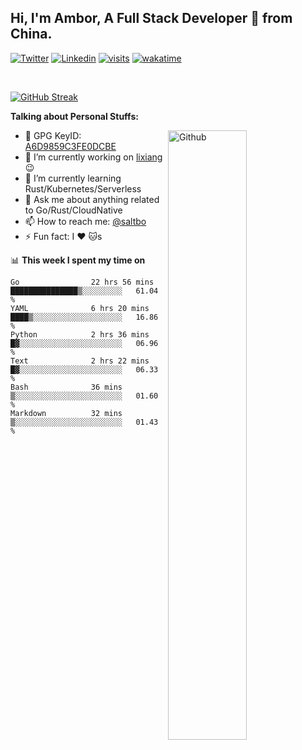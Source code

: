 ## Hi, I'm Ambor, A Full Stack Developer 🚀 from China.

[![Twitter](https://img.shields.io/badge/-saltbo-1ca0f1?style=flat&logo=twitter&logoColor=white)](https://twitter.com/rdsaltbo)
[![Linkedin](https://img.shields.io/badge/-saltbo-blue?style=flat&logo=Linkedin&logoColor=white)](https://www.linkedin.com/in/saltbo/)
[![visits](https://visitor.vercel.app/page/saltbo?color=light-green)](https://github.com/saltbo/)
[![wakatime](https://wakatime.com/badge/user/f82b1c77-faab-48cd-aef5-a12c0aff104b.svg)](https://wakatime.com/@f82b1c77-faab-48cd-aef5-a12c0aff104b)

&nbsp;  

[![GitHub Streak](http://github-readme-streak-stats.herokuapp.com?user=saltbo&hide_border=true&date_format=M%20j%5B%2C%20Y%5D)](https://git.io/streak-stats)

**Talking about Personal Stuffs:**
<!-- Any image aligned to the right. Beware the width  -->
<img width="50%" align="right" alt="Github" src="https://raw.githubusercontent.com/saltbo/saltbo/master/images/git-header.svg" />

- 🤘 GPG KeyID: [A6D9859C3FE0DCBE](https://saltbo.cn/pgp_keys.asc)
- 🔭 I’m currently working on [lixiang](https://www.lixiang.com/) :wink:
- 🌱 I’m currently learning Rust/Kubernetes/Serverless
- 💬 Ask me about anything related to Go/Rust/CloudNative
- 📫 How to reach me: [@saltbo](https://t.me/saltbo)
- ⚡ Fun fact: I :heart: :cat:s


📊 **This week I spent my time on**
<!--START_SECTION:waka-->

```text
Go                22 hrs 56 mins  ███████████████▒░░░░░░░░░   61.04 %
YAML              6 hrs 20 mins   ████▒░░░░░░░░░░░░░░░░░░░░   16.86 %
Python            2 hrs 36 mins   █▓░░░░░░░░░░░░░░░░░░░░░░░   06.96 %
Text              2 hrs 22 mins   █▓░░░░░░░░░░░░░░░░░░░░░░░   06.33 %
Bash              36 mins         ▒░░░░░░░░░░░░░░░░░░░░░░░░   01.60 %
Markdown          32 mins         ▒░░░░░░░░░░░░░░░░░░░░░░░░   01.43 %
```

<!--END_SECTION:waka-->
